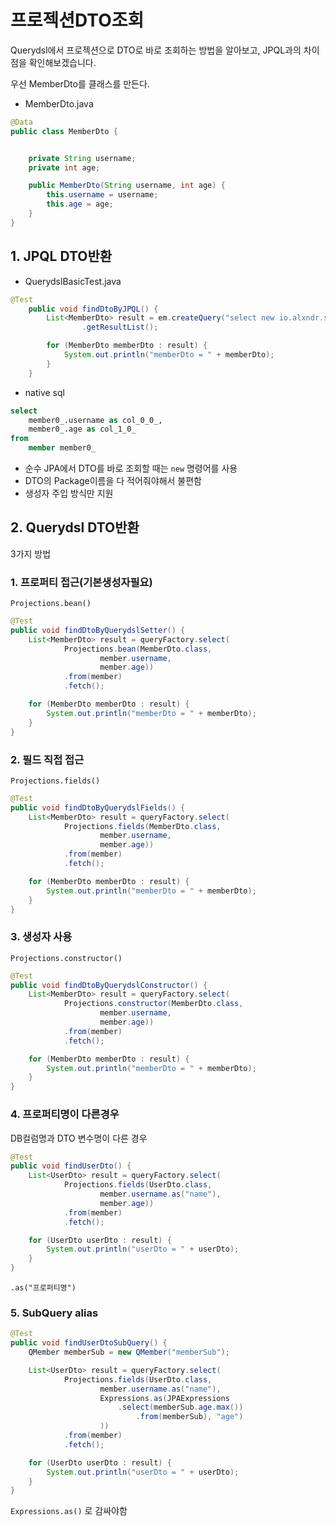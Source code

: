 # 프로젝션DTO조회

Querydsl에서 프로젝션으로 DTO로 바로 조회하는 방법을 알아보고, JPQL과의 차이점을 확인해보겠습니다.

우선 MemberDto를 클래스를 만든다.
- MemberDto.java
```java
@Data
public class MemberDto {


    private String username;
    private int age;

    public MemberDto(String username, int age) {
        this.username = username;
        this.age = age;
    }
}
```

## 1. JPQL DTO반환
- QuerydslBasicTest.java
```java
@Test
    public void findDtoByJPQL() {
        List<MemberDto> result = em.createQuery("select new io.alxndr.springquerydsl.dto.MemberDto(m.username, m.age) from Member m", MemberDto.class)
                .getResultList();

        for (MemberDto memberDto : result) {
            System.out.println("memberDto = " + memberDto);
        }
    }
```
- native sql
```sql
select
    member0_.username as col_0_0_,
    member0_.age as col_1_0_ 
from
    member member0_
```
- 순수 JPA에서 DTO를 바로 조회할 때는 `new` 명령어를 사용
- DTO의 Package이름을 다 적어줘야해서 불편함
- 생성자 주입 방식만 지원


## 2. Querydsl DTO반환

3가지 방법
### 1. 프로퍼티 접근(기본생성자필요)   
`Projections.bean()`
```java
@Test
public void findDtoByQuerydslSetter() {
    List<MemberDto> result = queryFactory.select(
            Projections.bean(MemberDto.class,
                    member.username,
                    member.age))
            .from(member)
            .fetch();

    for (MemberDto memberDto : result) {
        System.out.println("memberDto = " + memberDto);
    }
}
```
### 2. 필드 직접 접근   
`Projections.fields()`
```java
@Test
public void findDtoByQuerydslFields() {
    List<MemberDto> result = queryFactory.select(
            Projections.fields(MemberDto.class,
                    member.username,
                    member.age))
            .from(member)
            .fetch();

    for (MemberDto memberDto : result) {
        System.out.println("memberDto = " + memberDto);
    }
}
```

### 3. 생성자 사용   
`Projections.constructor()`
```java
@Test
public void findDtoByQuerydslConstructor() {
    List<MemberDto> result = queryFactory.select(
            Projections.constructor(MemberDto.class,
                    member.username,
                    member.age))
            .from(member)
            .fetch();

    for (MemberDto memberDto : result) {
        System.out.println("memberDto = " + memberDto);
    }
}
```

### 4. 프로퍼티명이 다른경우
DB컬럼명과 DTO 변수명이 다른 경우
```java
@Test
public void findUserDto() {
    List<UserDto> result = queryFactory.select(
            Projections.fields(UserDto.class,
                    member.username.as("name"),
                    member.age))
            .from(member)
            .fetch();

    for (UserDto userDto : result) {
        System.out.println("userDto = " + userDto);
    }
}
```
`.as("프로퍼티명")`

### 5. SubQuery alias
```java
@Test
public void findUserDtoSubQuery() {
    QMember memberSub = new QMember("memberSub");

    List<UserDto> result = queryFactory.select(
            Projections.fields(UserDto.class,
                    member.username.as("name"),
                    Expressions.as(JPAExpressions
                        .select(memberSub.age.max())
                            .from(memberSub), "age")
                    ))
            .from(member)
            .fetch();

    for (UserDto userDto : result) {
        System.out.println("userDto = " + userDto);
    }
}
```
`Expressions.as()` 로 감싸야함